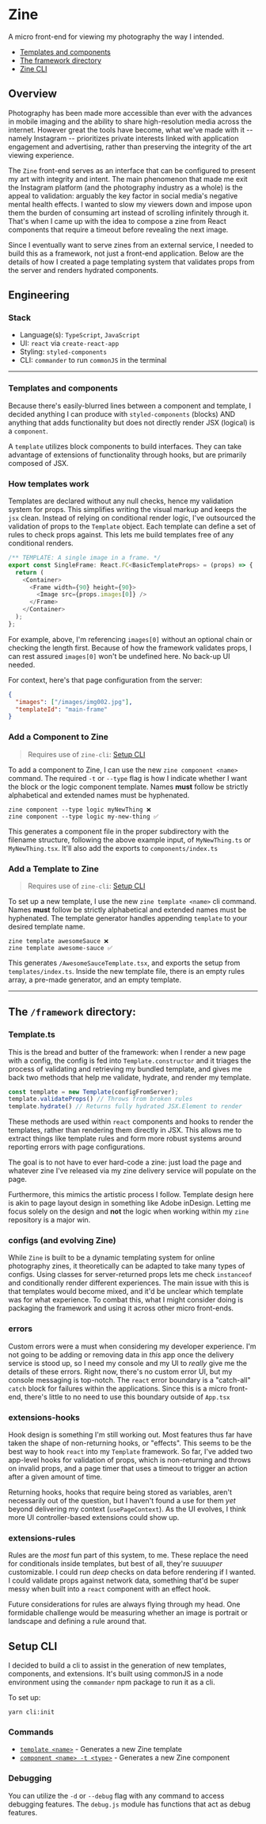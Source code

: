 # Zine
A micro front-end for viewing my photography the way I intended.

- [Templates and components](#templates-and-components)
- [The framework directory](#the-framework-directory)
- [Zine CLI](#setup-cli)

## Overview

Photography has been made more accessible than ever with the advances in mobile imaging
and the ability to share high-resolution media across the internet. However great the
tools have become, what we've made with it -- namely Instagram -- prioritizes private
interests linked with application engagement and advertising, rather than preserving the integrity of
the art viewing experience. 

The `Zine` front-end serves as an interface that can be configured to present my art
with integrity and intent. The main phenomenon that made me exit the Instagram platform
(and the photography industry as a whole) is the appeal to validation: arguably the key
factor in social media's negative mental health effects. I wanted to slow my
viewers down and impose upon them the burden of consuming art instead of scrolling
infinitely through it. That's when I came up with the idea to compose a zine from React
components that require a timeout before revealing the next image.

Since I eventually want to serve zines from an external service, I needed to build this as a
framework, not just a front-end application. Below are the details of how I created a page templating
system that validates props from the server and renders hydrated components. 

## Engineering

### Stack

- Language(s): `TypeScript`, `JavaScript`
- UI: `react` via `create-react-app`
- Styling: `styled-components`
- CLI: `commander` to run `commonJS` in the terminal

---

### Templates and components

Because there's easily-blurred lines between a component and template, I decided anything I can produce with `styled-components` (blocks) AND anything that adds functionality but does not directly render JSX (logical) is a `component`. 

A `template` utilizes block components to build interfaces. They can take advantage of extensions of functionality through hooks, but are primarily composed of JSX.

### How templates work

Templates are declared without any null checks, hence my validation system for props. This simplifies writing the visual markup and keeps the `jsx` clean. Instead of relying on conditional render logic, I've outsourced the validation of props to the `Template` object. Each template can define a set of rules to check props against. This lets me build templates free of any conditional renders.

```typescript jsx
/** TEMPLATE: A single image in a frame. */
export const SingleFrame: React.FC<BasicTemplateProps> = (props) => {
  return (
    <Container>
      <Frame width={90} height={90}>
        <Image src={props.images[0]} />
      </Frame>
    </Container>
  );
};
```

For example, above, I'm referencing `images[0]` without an optional chain or checking the length first. Because of how the framework validates props, I can rest assured `images[0]` won't be undefined here. No back-up UI needed.

For context, here's that page configuration from the server:

```json
{
  "images": ["/images/img002.jpg"],
  "templateId": "main-frame"
}
```

### Add a Component to Zine

> Requires use of `zine-cli`: [Setup CLI](#setup-cli)

To add a component to Zine, I can use the new `zine component <name>` command. The required `-t` or `--type` flag is how I indicate whether I want the block or the logic component template. Names **must** follow be strictly alphabetical and extended names must be hyphenated.

```
zine component --type logic myNewThing ❌
zine component --type logic my-new-thing ✅
```

This generates a component file in the proper subdirectory with the filename structure, following the above example input, of `MyNewThing.ts` or `MyNewThing.tsx`. It'll also add the exports to `components/index.ts`

### Add a Template to Zine

> Requires use of `zine-cli`: [Setup CLI](#setup-cli)

To set up a new template, I use the new `zine template <name>` cli command. Names **must** follow be strictly alphabetical and extended names must be hyphenated. The template generator handles appending `template` to your desired template name.

```
zine template awesomeSauce ❌
zine template awesome-sauce ✅
```

This generates `/AwesomeSauceTemplate.tsx`, and exports the setup from `templates/index.ts`. Inside the new template file, there is an empty rules array, a pre-made generator, and an empty template.

---

## The `/framework` directory:

### Template.ts

This is the bread and butter of the framework: when I render a new page with a config, the config is fed into `Template.constructor` and it triages the process of validating and retrieving my bundled template, and gives me back two methods that help me validate, hydrate, and render my template.

```typescript
const template = new Template(configFromServer);
template.validateProps() // Throws from broken rules
template.hydrate() // Returns fully hydrated JSX.Element to render
```

These methods are used within `react` components and hooks to render the templates, rather than rendering them directly in JSX. This allows me to extract things like template rules and form more robust systems around reporting errors with page configurations. 

The goal is to not have to ever hard-code a zine: just load the page and whatever zine I've released via my zine delivery service will populate on the page. 

Furthermore, this mimics the artistic process I follow. Template design here is akin to page layout design in something like Adobe inDesign. Letting me focus solely on the design and **not** the logic when working within my `zine` repository is a major win.

### configs (and evolving Zine)

While `Zine` is built to be a dynamic templating system for online photography zines, it theoretically can be adapted to take many types of configs. Using classes for server-returned props lets me check `instanceof` and conditionally render different experiences. The main issue with this is that templates would become mixed, and it'd be unclear which template was for what experience. To combat this, what I might consider doing is packaging the framework and using it across other micro front-ends.

### errors

Custom errors were a must when considering my developer experience. I'm not going to be adding or removing data in _this_ app once the delivery service is stood up, so I need my console and my UI to _really_ give me the details of these errors. Right now, there's no custom error UI, but my console messaging is top-notch. The `react` error boundary is a "catch-all" `catch` block for failures within the applications. Since this is a micro front-end, there's little to no need to use this boundary outside of `App.tsx`

### extensions-hooks

Hook design is something I'm still working out. Most features thus far have taken the shape of non-returning hooks, or "effects". This seems to be the best way to hook `react` into my `Template` framework. So far, I've added two app-level hooks for validation of props, which is non-returning and throws on invalid props, and a page timer that uses a timeout to trigger an action after a given amount of time.

Returning hooks, hooks that require being stored as variables, aren't necessarily out of the question, but I haven't found a use for them _yet_ beyond delivering my context (`usePageContext`). As the UI evolves, I think more UI controller-based extensions could show up.

### extensions-rules

Rules are the _most_ fun part of this system, to me. These replace the need for conditionals inside templates, but best of all, they're _suuuuper_ customizable. I could run _deep_ checks on data before rendering if I wanted. I could validate props against network data, something that'd be super messy when built into a `react` component with an effect hook.

Future considerations for rules are always flying through my head. One formidable challenge would be measuring whether an image is portrait or landscape and defining a rule around that.


## Setup CLI

I decided to build a cli to assist in the generation of new templates, components, and extensions. It's built using commonJS in a node environment using the `commander` npm package to run it as a cli.

To set up:

```
yarn cli:init
```

### Commands

- [`template <name>`](#add-a-template-to-zine) - Generates a new Zine template
- [`component <name> -t <type>`](#add-a-component-to-zine) - Generates a new Zine component

### Debugging

You can utilize the `-d` or `--debug` flag with any command to access debugging features. The `debug.js` module has functions that act as debug features.
